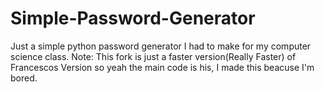 # Simple-Password-Generator
Just a simple python password generator I had to make for my computer science class.
Note: This fork is just a faster version(Really Faster) of Francescos Version so yeah the main code is his, I made this beacuse I'm bored.
